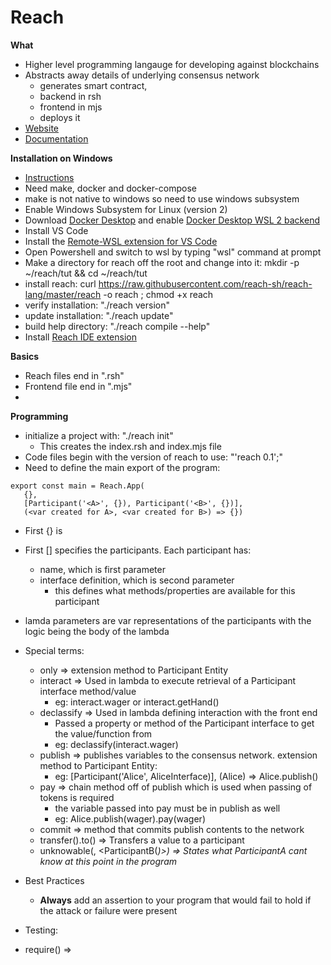 # Reach

**What**
* Higher level programming langauge for developing against blockchains
* Abstracts away details of underlying consensus network
  * generates smart contract,
  * backend in rsh
  * frontend in mjs
  * deploys it
* [Website](https://reach.sh/)
* [Documentation](https://docs.reach.sh/)

**Installation on Windows**
* [Instructions](https://docs.reach.sh/guide-windows.html)
* Need make, docker and docker-compose
* make is not native to windows so need to use windows subsystem 
* Enable Windows Subsystem for Linux (version 2)
* Download [Docker Desktop](https://www.docker.com/products/docker-desktop) and enable [Docker Desktop WSL 2 backend](https://docs.docker.com/docker-for-windows/wsl/)
* Install VS Code
* Install the [Remote-WSL extension for VS Code](https://marketplace.visualstudio.com/items?itemName=ms-vscode-remote.remote-wsl)
* Open Powershell and switch to wsl by typing "wsl" command at prompt
* Make a directory for reach off the root and change into it: mkdir -p ~/reach/tut && cd ~/reach/tut
* install reach: curl https://raw.githubusercontent.com/reach-sh/reach-lang/master/reach -o reach ; chmod +x reach
* verify installation: "./reach version"
* update installation: "./reach update"
* build help directory: "./reach compile --help"
* Install [Reach IDE extension](https://marketplace.visualstudio.com/items?itemName=reachsh.reach-ide)
  

**Basics**
* Reach files end in ".rsh"
* Frontend file end in ".mjs"
* 


**Programming**
* initialize a project with: "./reach init" 
  * This creates the index.rsh and index.mjs file
* Code files begin with the version of reach to use: "'reach 0.1';"
* Need to define the main export of the program: 
```
export const main = Reach.App(
   {}, 
   [Participant('<A>', {}), Participant('<B>', {})],
   (<var created for A>, <var created for B>) => {})
```
  * First {} is 
  * First [] specifies the participants.  Each participant has:
    * name, which is first parameter
    * interface definition, which is second parameter
      * this defines what methods/properties are available for this participant
  * lamda parameters are var representations of the participants with the logic being the body of the lambda
* Special terms: 
  * only => extension method to Participant Entity
  * interact => Used in lambda to  execute retrieval of a Participant interface method/value
    * eg: interact.wager or interact.getHand()
  * declassify => Used in lambda defining interaction with the front end
    * Passed a property or method of the Participant interface to get the value/function from
    * eg: declassify(interact.wager)
  * publish => publishes variables to the consensus network.  extension method to Participant Entity: 
    * eg: [Participant('Alice', AliceInterface)], (Alice) => Alice.publish(<values>)
  * pay => chain method off of publish which is used when passing of tokens is required
    * the variable passed into pay must be in publish as well
    * eg: Alice.publish(wager).pay(wager)
  * commit => method that commits publish contents to the network
  * transfer(<number>).to(<Participant Entity>) => Transfers a value to a participant
  * unknowable(<ParticipantA>, <ParticipantB(<var value>)>) => States what ParticipantA cant know at this point in the program
* Best Practices
  * **Always** add an assertion to your program that would fail to hold if the attack or failure were present

* Testing: 
* require(<expression>) => 
  

